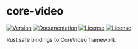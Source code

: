# core-video

[![Version](https://img.shields.io/crates/v/core-video)](https://crates.io/crates/core-video)
[![Documentation](https://docs.rs/core-video/badge.svg)](https://docs.rs/core-video)
[![License](https://img.shields.io/badge/License-Apache%202-orange.svg)](LICENSE-APACHE)
[![License](https://img.shields.io/badge/License-MIT-brightgreen.svg)](LICENSE-MIT)

Rust safe bindings to CoreVideo framework
